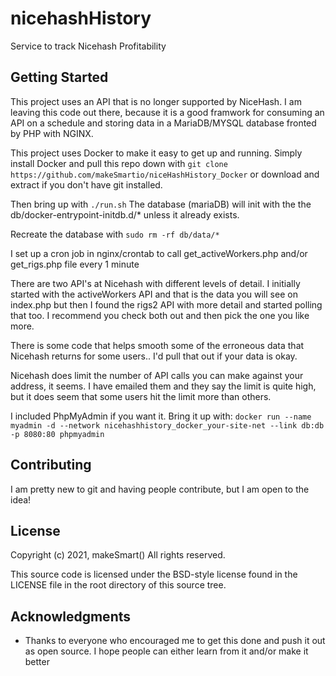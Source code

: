 # nicehashHistory
 Service to track Nicehash Profitability

## Getting Started
This project uses an API that is no longer supported by NiceHash. I am leaving this code out there, because it is a good framwork for consuming an API on a schedule and storing data in a MariaDB/MYSQL database fronted by PHP with NGINX. 

This project uses Docker to make it easy to get up and running. Simply install Docker and pull this repo down with `git clone https://github.com/makeSmartio/niceHashHistory_Docker` or download and extract if you don't have git installed.

Then bring up with `./run.sh`
The database (mariaDB) will init with the the db/docker-entrypoint-initdb.d/* unless it already exists.

Recreate the database with `sudo rm -rf db/data/*`

I set up a cron job in nginx/crontab to call  get_activeWorkers.php and/or get_rigs.php file every 1 minute

There are two API's at Nicehash with different levels of detail. I initially started with the activeWorkers API and that is the data you will see on index.php but then I found the rigs2 API with more detail and started polling that too. I recommend you check both out and then pick the one you like more. 

There is some code that helps smooth some of the erroneous  data that Nicehash returns for some users.. I'd pull that out if your data is okay. 

Nicehash does limit the number of API calls you can make against your address, it seems. I have emailed them and they say the limit is quite high, but it does seem that some users hit the limit more than others. 


I included PhpMyAdmin if you want it. Bring it up with: 
`docker run --name myadmin -d --network nicehashhistory_docker_your-site-net --link db:db -p 8080:80 phpmyadmin`


## Contributing

I am pretty new to git and having people contribute, but I am open to the idea!


## License

Copyright (c) 2021, makeSmart()
All rights reserved.

This source code is licensed under the BSD-style license found in the
LICENSE file in the root directory of this source tree. 

## Acknowledgments

* Thanks to everyone who encouraged me to get this done and push it out as open source. I hope people can either learn from it and/or make it better